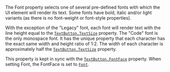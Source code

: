The Font property selects one of several pre-defined fonts with which the
UI element will render its text. Some fonts have bold, italic and/or light
variants (as there is no font-weight or font-style properties).

With the exception of the "Legacy" font, each font will render text with
the line height equal to the [`TextButton.TextSize`](https://create.roblox.com/docs/reference/engine/classes/TextButton#TextSize) property. The
"Code" font is the only monospace font. It has the unique property that
each character has the exact same width and height ratio of 1:2. The width
of each character is approximately half the [`TextButton.TextSize`](https://create.roblox.com/docs/reference/engine/classes/TextButton#TextSize)
property.

This property is kept in sync with the [`TextButton.FontFace`](https://create.roblox.com/docs/reference/engine/classes/TextButton#FontFace)
property. When setting Font, the FontFace is set to
[`Font`](https://create.roblox.com/docs/reference/engine/datatypes/Font).